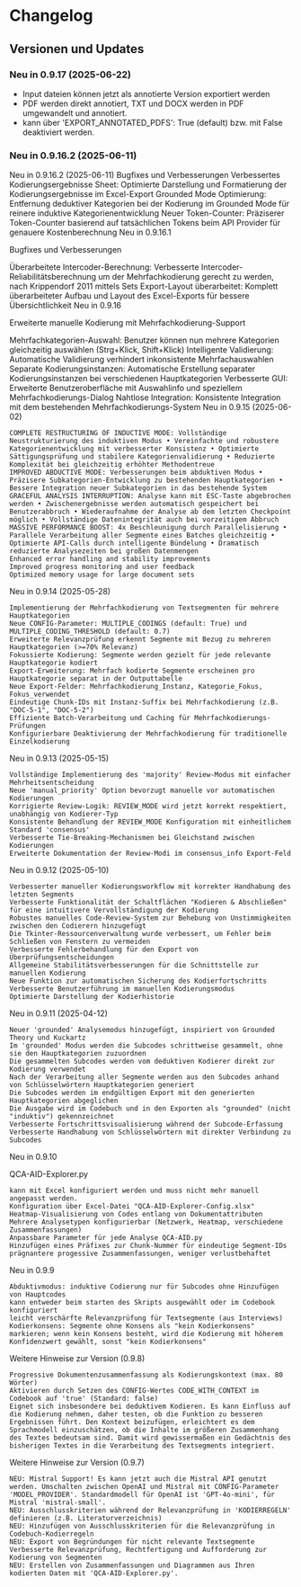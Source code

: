 # Changelog

## Versionen und Updates

### Neu in 0.9.17 (2025-06-22)
- Input dateien können jetzt als annotierte Version exportiert werden
- PDF werden direkt annotiert, TXT und DOCX werden in PDF umgewandelt und annotiert. 
- kann über 'EXPORT_ANNOTATED_PDFS': True (default) bzw. mit False deaktiviert werden.

### Neu in 0.9.16.2 (2025-06-11)
Neu in 0.9.16.2 (2025-06-11)
Bugfixes und Verbesserungen
Verbessertes Kodierungsergebnisse Sheet: Optimierte Darstellung und Formatierung der Kodierungsergebnisse im Excel-Export Grounded Mode Optimierung: Entfernung deduktiver Kategorien bei der Kodierung im Grounded Mode für reinere induktive Kategorienentwicklung Neuer Token-Counter: Präziserer Token-Counter basierend auf tatsächlichen Tokens beim API Provider für genauere Kostenberechnung
Neu in 0.9.16.1

Bugfixes und Verbesserungen

Überarbeitete Intercoder-Berechnung: Verbesserte Intercoder-Reliabilitätsberechnung um der Mehrfachkodierung gerecht zu werden, nach Krippendorf 2011 mittels Sets Export-Layout überarbeitet: Komplett überarbeiteter Aufbau und Layout des Excel-Exports für bessere Übersichtlichkeit
Neu in 0.9.16

Erweiterte manuelle Kodierung mit Mehrfachkodierung-Support

Mehrfachkategorien-Auswahl: Benutzer können nun mehrere Kategorien gleichzeitig auswählen (Strg+Klick, Shift+Klick) Intelligente Validierung: Automatische Validierung verhindert inkonsistente Mehrfachauswahlen Separate Kodierungsinstanzen: Automatische Erstellung separater Kodierungsinstanzen bei verschiedenen Hauptkategorien Verbesserte GUI: Erweiterte Benutzeroberfläche mit Auswahlinfo und speziellem Mehrfachkodierungs-Dialog Nahtlose Integration: Konsistente Integration mit dem bestehenden Mehrfachkodierungs-System
Neu in 0.9.15 (2025-06-02)

    COMPLETE RESTRUCTURING OF INDUCTIVE MODE: Vollständige Neustrukturierung des induktiven Modus • Vereinfachte und robustere Kategorienentwicklung mit verbesserter Konsistenz • Optimierte Sättigungsprüfung und stabilere Kategorienvalidierung • Reduzierte Komplexität bei gleichzeitig erhöhter Methodentreue
    IMPROVED ABDUCTIVE MODE: Verbesserungen beim abduktiven Modus • Präzisere Subkategorien-Entwicklung zu bestehenden Hauptkategorien • Bessere Integration neuer Subkategorien in das bestehende System
    GRACEFUL ANALYSIS INTERRUPTION: Analyse kann mit ESC-Taste abgebrochen werden • Zwischenergebnisse werden automatisch gespeichert bei Benutzerabbruch • Wiederaufnahme der Analyse ab dem letzten Checkpoint möglich • Vollständige Datenintegrität auch bei vorzeitigem Abbruch
    MASSIVE PERFORMANCE BOOST: 4x Beschleunigung durch Parallelisierung • Parallele Verarbeitung aller Segmente eines Batches gleichzeitig • Optimierte API-Calls durch intelligente Bündelung • Dramatisch reduzierte Analysezeiten bei großen Datenmengen
    Enhanced error handling and stability improvements
    Improved progress monitoring and user feedback
    Optimized memory usage for large document sets

Neu in 0.9.14 (2025-05-28)

    Implementierung der Mehrfachkodierung von Textsegmenten für mehrere Hauptkategorien
    Neue CONFIG-Parameter: MULTIPLE_CODINGS (default: True) und MULTIPLE_CODING_THRESHOLD (default: 0.7)
    Erweiterte Relevanzprüfung erkennt Segmente mit Bezug zu mehreren Hauptkategorien (>=70% Relevanz)
    Fokussierte Kodierung: Segmente werden gezielt für jede relevante Hauptkategorie kodiert
    Export-Erweiterung: Mehrfach kodierte Segmente erscheinen pro Hauptkategorie separat in der Outputtabelle
    Neue Export-Felder: Mehrfachkodierung_Instanz, Kategorie_Fokus, Fokus_verwendet
    Eindeutige Chunk-IDs mit Instanz-Suffix bei Mehrfachkodierung (z.B. "DOC-5-1", "DOC-5-2")
    Effiziente Batch-Verarbeitung und Caching für Mehrfachkodierungs-Prüfungen
    Konfigurierbare Deaktivierung der Mehrfachkodierung für traditionelle Einzelkodierung

Neu in 0.9.13 (2025-05-15)

    Vollständige Implementierung des 'majority' Review-Modus mit einfacher Mehrheitsentscheidung
    Neue 'manual_priority' Option bevorzugt manuelle vor automatischen Kodierungen
    Korrigierte Review-Logik: REVIEW_MODE wird jetzt korrekt respektiert, unabhängig von Kodierer-Typ
    Konsistente Behandlung der REVIEW_MODE Konfiguration mit einheitlichem Standard 'consensus'
    Verbesserte Tie-Breaking-Mechanismen bei Gleichstand zwischen Kodierungen
    Erweiterte Dokumentation der Review-Modi im consensus_info Export-Feld

Neu in 0.9.12 (2025-05-10)

    Verbesserter manueller Kodierungsworkflow mit korrekter Handhabung des letzten Segments
    Verbesserte Funktionalität der Schaltflächen "Kodieren & Abschließen" für eine intuitivere Vervollständigung der Kodierung
    Robustes manuelles Code-Review-System zur Behebung von Unstimmigkeiten zwischen den Codierern hinzugefügt
    Die Tkinter-Ressourcenverwaltung wurde verbessert, um Fehler beim Schließen von Fenstern zu vermeiden
    Verbesserte Fehlerbehandlung für den Export von Überprüfungsentscheidungen
    Allgemeine Stabilitätsverbesserungen für die Schnittstelle zur manuellen Kodierung
    Neue Funktion zur automatischen Sicherung des Kodierfortschritts
    Verbesserte Benutzerführung im manuellen Kodierungsmodus
    Optimierte Darstellung der Kodierhistorie

Neu in 0.9.11 (2025-04-12)

    Neuer 'grounded' Analysemodus hinzugefügt, inspiriert von Grounded Theory und Kuckartz
    Im 'grounded' Modus werden die Subcodes schrittweise gesammelt, ohne sie den Hauptkategorien zuzuordnen
    Die gesammelten Subcodes werden vom deduktiven Kodierer direkt zur Kodierung verwendet
    Nach der Verarbeitung aller Segmente werden aus den Subcodes anhand von Schlüsselwörtern Hauptkategorien generiert
    Die Subcodes werden im endgültigen Export mit den generierten Hauptkategorien abgeglichen
    Die Ausgabe wird im Codebuch und in den Exporten als "grounded" (nicht "induktiv") gekennzeichnet
    Verbesserte Fortschrittsvisualisierung während der Subcode-Erfassung
    Verbesserte Handhabung von Schlüsselwörtern mit direkter Verbindung zu Subcodes

Neu in 0.9.10

QCA-AID-Explorer.py

    kann mit Excel konfiguriert werden und muss nicht mehr manuell angepasst werden.
    Konfiguration über Excel-Datei "QCA-AID-Explorer-Config.xlsx"
    Heatmap-Visualisierung von Codes entlang von Dokumentattributen
    Mehrere Analysetypen konfigurierbar (Netzwerk, Heatmap, verschiedene Zusammenfassungen)
    Anpassbare Parameter für jede Analyse QCA-AID.py
    Hinzufügen eines Präfixes zur Chunk-Nummer für eindeutige Segment-IDs
    prägnantere progessive Zusammenfassungen, weniger verlustbehaftet

Neu in 0.9.9

    Abduktivmodus: induktive Codierung nur für Subcodes ohne Hinzufügen von Hauptcodes
    kann entweder beim starten des Skripts ausgewählt oder im Codebook konfiguriert
    leicht verschärfte Relevanzprüfung für Textsegmente (aus Interviews)
    Kodierkonsens: Segmente ohne Konsens als "kein Kodierkonsens" markieren; wenn kein Konsens besteht, wird die Kodierung mit höherem Konfidenzwert gewählt, sonst "kein Kodierkonsens"

Weitere Hinweise zur Version (0.9.8)

    Progressive Dokumentenzusammenfassung als Kodierungskontext (max. 80 Wörter)
    Aktivieren durch Setzen des CONFIG-Wertes CODE_WITH_CONTEXT im Codebook auf 'true' (Standard: false)
    Eignet sich insbesondere bei deduktivem Kodieren. Es kann Einfluss auf die Kodierung nehmen, daher testen, ob die Funktion zu besseren Ergebnissen führt. Den Kontext beizufügen, erleichtert es dem Sprachmodell einzuschätzen, ob die Inhalte im größeren Zusammenhang des Textes bedeutsam sind. Damit wird gewissermaßen ein Gedächtnis des bisherigen Textes in die Verarbeitung des Textsegments integriert.

Weitere Hinweise zur Version (0.9.7)

    NEU: Mistral Support! Es kann jetzt auch die Mistral API genutzt werden. Umschalten zwischen OpenAI und Mistral mit CONFIG-Parameter 'MODEL_PROVIDER'. Standardmodell für OpenAI ist 'GPT-4o-mini', für Mistral 'mistral-small'.
    NEU: Ausschlusskriterien während der Relevanzprüfung in 'KODIERREGELN' definieren (z.B. Literaturverzeichnis)
    NEU: Hinzufügen von Ausschlusskriterien für die Relevanzprüfung in Codebuch-Kodierregeln
    NEU: Export von Begründungen für nicht relevante Textsegmente
    Verbesserte Relevanzprüfung, Rechtfertigung und Aufforderung zur Kodierung von Segmenten
    NEU: Erstellen von Zusammenfassungen und Diagrammen aus Ihren kodierten Daten mit 'QCA-AID-Explorer.py'.
